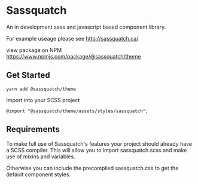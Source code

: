 # Sassquatch

An in development sass and javascript based component library.

For example useage please see http://sassquatch.ca/

view package on NPM https://www.npmjs.com/package/@sassquatch/theme

## Get Started

```shell
yarn add @sassquatch/theme
```

Import into your SCSS project

```shell
@import "@sassquatch/theme/assets/styles/sassquatch";
```

## Requirements

To make full use of Sassquatch's features your project should already have a SCSS compiler. This will allow you to import sassquatch.scss and make use of mixins and variables.

Otherwise you can include the precompiled sassquatch.css to get the default component styles.

